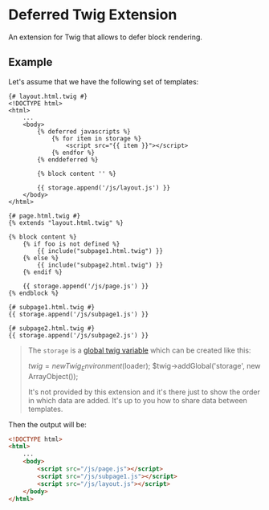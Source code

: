 Deferred Twig Extension
=======================

An extension for Twig that allows to defer block rendering.

## Example

Let's assume that we have the following set of templates:

```jinja
{# layout.html.twig #}
<!DOCTYPE html>
<html>
    ...
    <body>
        {% deferred javascripts %}
            {% for item in storage %}
                <script src="{{ item }}"></script>
            {% endfor %}
        {% enddeferred %}

        {% block content '' %}

        {{ storage.append('/js/layout.js') }}
    </body>
</html>
```
```jinja
{# page.html.twig #}
{% extends "layout.html.twig" %}

{% block content %}
    {% if foo is not defined %}
        {{ include("subpage1.html.twig") }}
    {% else %}
        {{ include("subpage2.html.twig") }}
    {% endif %}

    {{ storage.append('/js/page.js') }}
{% endblock %}
```
```jinja
{# subpage1.html.twig #}
{{ storage.append('/js/subpage1.js') }}
```
```jinja
{# subpage2.html.twig #}
{{ storage.append('/js/subpage2.js') }}
```

> The `storage` is a [global twig variable](http://twig.sensiolabs.org/doc/advanced.html#globals)
> which can be created like this:
>
> $twig = new Twig_Environment($loader);
> $twig->addGlobal('storage', new ArrayObject());
>
> It's not provided by this extension and it's there just to show the order in which data are added.
> It's up to you how to share data between templates.

Then the output will be:

```html
<!DOCTYPE html>
<html>
    ...
    <body>
        <script src="/js/page.js"></script>
        <script src="/js/subpage1.js"></script>
        <script src="/js/layout.js"></script>
    </body>
</html>
```
